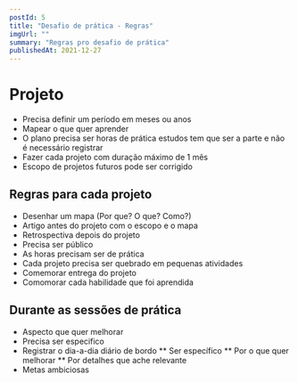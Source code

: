 ```yaml
---
postId: 5
title: "Desafio de prática - Regras"
imgUrl: ""
summary: "Regras pro desafio de prática"
publishedAt: 2021-12-27
---
```


# Projeto
* Precisa definir um período em meses ou anos
* Mapear o que quer aprender
* O plano precisa ser horas de prática estudos tem que ser a parte e não é necessário registrar
* Fazer cada projeto com duração máximo de 1 mês
* Escopo de projetos futuros pode ser corrigido

## Regras para cada projeto
* Desenhar um mapa (Por que? O que? Como?)
* Artigo antes do projeto com o escopo e o mapa
* Retrospectiva depois do projeto
* Precisa ser público
* As horas precisam ser de prática
* Cada projeto precisa ser quebrado em pequenas atividades
* Comemorar entrega do projeto
* Comomorar cada habilidade que foi aprendida

## Durante as sessões de prática
* Aspecto que quer melhorar
* Precisa ser especifico
* Registrar o dia-a-dia diário de bordo
** Ser específico
** Por o que quer melhorar
** Por detalhes que ache relevante
* Metas ambiciosas

